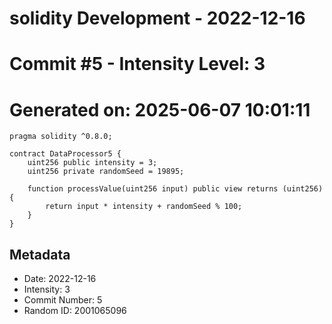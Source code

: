 ﻿# solidity Development - 2022-12-16
# Commit #5 - Intensity Level: 3
# Generated on: 2025-06-07 10:01:11
```solidity
pragma solidity ^0.8.0;

contract DataProcessor5 {
    uint256 public intensity = 3;
    uint256 private randomSeed = 19895;

    function processValue(uint256 input) public view returns (uint256) {
        return input * intensity + randomSeed % 100;
    }
}
```
## Metadata
- Date: 2022-12-16
- Intensity: 3
- Commit Number: 5
- Random ID: 2001065096
